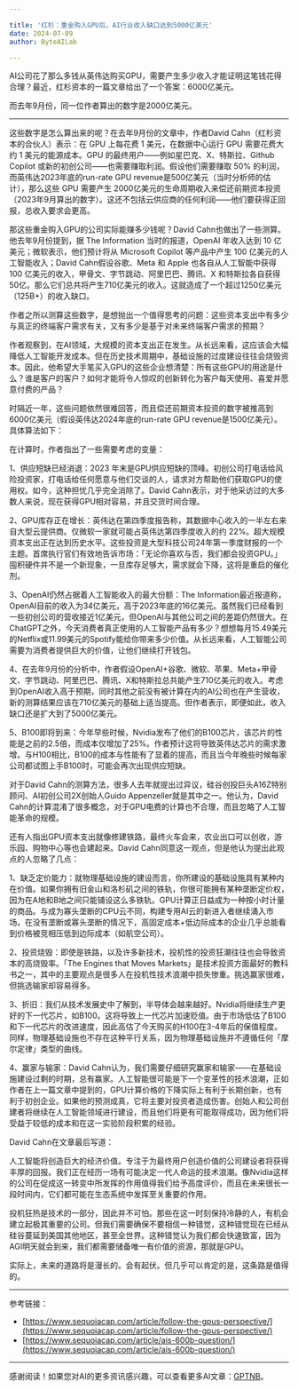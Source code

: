 ```yaml
---

title: '红杉：重金购入GPU后，AI行业收入缺口达到5000亿美元'
date: 2024-07-09
author: ByteAILab

---
```


AI公司花了那么多钱从英伟达购买GPU，需要产生多少收入才能证明这笔钱花得合理？最近，红杉资本的一篇文章给出了一个答案：6000亿美元。

而去年9月份，同一位作者算出的数字是2000亿美元。

---


这些数字是怎么算出来的呢？在去年9月份的文章中，作者David Cahn（红杉资本的合伙人）表示：在 GPU 上每花费 1 美元，在数据中心运行 GPU 需要花费大约 1 美元的能源成本。GPU 的最终用户——例如星巴克、X、特斯拉、Github Copilot 或新的初创公司——也需要赚取利润。假设他们需要赚取 50% 的利润，而英伟达2023年底的run-rate GPU revenue是500亿美元（当时分析师的估计），那么这些 GPU 需要产生 2000亿美元的生命周期收入来偿还前期资本投资（2023年9月算出的数字）。这还不包括云供应商的任何利润——他们要获得正回报，总收入要求会更高。

那这些重金购入GPU的公司实际能赚多少钱呢？David Cahn也做出了一些测算。他去年9月份提到，据 The Information 当时的报道，OpenAI 年收入达到 10 亿美元；微软表示，他们预计将从 Microsoft Copilot 等产品中产生 100 亿美元的人工智能收入；David Cahn假设谷歌、Meta 和 Apple 也各自从人工智能中获得 100 亿美元的收入，甲骨文、字节跳动、阿里巴巴、腾讯、X 和特斯拉各自获得50亿。那么它们总共将产生710亿美元的收入。这就造成了一个超过1250亿美元（125B+）的收入缺口。

作者之所以测算这些数字，是想抛出一个值得思考的问题：这些资本支出中有多少与真正的终端客户需求有关，又有多少是基于对未来终端客户需求的预期？

作者观察到，在AI领域，大规模的资本支出正在发生。从长远来看，这应该会大幅降低人工智能开发成本。但在历史技术周期中，基础设施的过度建设往往会烧毁资本。因此，他希望大手笔买入GPU的这些企业想清楚：所有这些GPU的用途是什么？谁是客户的客户？如何才能将令人惊叹的创新转化为客户每天使用、喜爱并愿意付费的产品？

时隔近一年，这些问题依然很难回答，而且偿还前期资本投资的数字被推高到6000亿美元（假设英伟达2024年底的run-rate GPU revenue是1500亿美元）。具体算法如下：

在计算时，作者指出了一些需要考虑的变量：

1、供应短缺已经消退：2023 年末是GPU供应短缺的顶峰。初创公司打电话给风险投资家，打电话给任何愿意与他们交谈的人，请求对方帮助他们获取GPU的使用权。如今，这种担忧几乎完全消除了。David Cahn表示，对于他采访过的大多数人来说，现在获得GPU相对容易，并且交货时间合理。

2、GPU库存正在增长：英伟达在第四季度报告称，其数据中心收入的一半左右来自大型云提供商。仅微软一家就可能占英伟达第四季度收入的约 22%。超大规模资本支出正在达到历史水平。这些投资是大型科技公司24年第一季度财报的一个主题。首席执行官们有效地告诉市场：「无论你喜欢与否，我们都会投资GPU。」囤积硬件并不是一个新现象，一旦库存足够大，需求就会下降，这将是重启的催化剂。

3、OpenAI仍然占据着人工智能收入的最大份额：The Information最近报道称，OpenAI目前的收入为34亿美元，高于2023年底的16亿美元。虽然我们已经看到一些初创公司的营收接近1亿美元，但OpenAI与其他公司之间的差距仍然很大。在ChatGPT之外，今天消费者真正使用的人工智能产品有多少？想想每月15.49美元的Netflix或11.99美元的Spotify能给你带来多少价值。从长远来看，人工智能公司需要为消费者提供巨大的价值，让他们继续打开钱包。

4、在去年9月份的分析中，作者假设OpenAI+谷歌、微软、苹果、Meta+甲骨文、字节跳动、阿里巴巴、腾讯、X和特斯拉总共能产生710亿美元的收入。考虑到OpenAI收入高于预期，同时其他之前没有被计算在内的AI公司也在产生营收，新的测算结果应该在710亿美元的基础上适当提高。但作者表示，即便如此，收入缺口还是扩大到了5000亿美元。

5、B100即将到来：今年早些时候，Nvidia发布了他们的B100芯片，该芯片的性能是之前的2.5倍，而成本仅增加了25%。作者预计这将导致英伟达芯片的需求激增。与H100相比，B100的成本与性能有了显着的提高，而且当今年晚些时候每家公司都试图上手B100时，可能会再次出现供应短缺。

对于David Cahn的测算方法，很多人去年就提出过异议，硅谷创投巨头A16Z特别顾问、AI初创公司2X创始人Guido Appenzeller就是其中之一。他认为，David Cahn的计算混淆了很多概念，对于GPU电费的计算也不合理，而且忽略了人工智能革命的规模。

还有人指出GPU资本支出就像修建铁路，最终火车会来，农业出口可以创收，游乐园、购物中心等也会建起来。David Cahn同意这一观点，但是他认为提出此观点的人忽略了几点：

1、缺乏定价能力：就物理基础设施的建设而言，你所建设的基础设施具有某种内在价值。如果你拥有旧金山和洛杉矶之间的铁轨，你很可能拥有某种垄断定价权，因为在A地和B地之间只能铺设这么多铁轨。GPU计算正日益成为一种按小时计量的商品。与成为寡头垄断的CPU云不同，构建专用AI云的新进入者继续涌入市场。在没有垄断或寡头垄断的情况下，高固定成本+低边际成本的企业几乎总能看到价格被竞相压低到边际成本（如航空公司）。

2、投资烧毁：即使是铁路，以及许多新技术，投机性的投资狂潮往往也会导致资本的高烧毁率。「The Engines that Moves Markets」是技术投资方面最好的教科书之一，其中的主要观点是很多人在投机性技术浪潮中损失惨重。挑选赢家很难，但挑选输家却容易得多。

3、折旧：我们从技术发展史中了解到，半导体会越来越好。Nvidia将继续生产更好的下一代芯片，如B100。这将导致上一代芯片加速贬值。由于市场低估了B100和下一代芯片的改进速度，因此高估了今天购买的H100在3-4年后的保值程度。同样，物理基础设施也不存在这种平行关系，因为物理基础设施并不遵循任何「摩尔定律」类型的曲线。

4、赢家与输家：David Cahn认为，我们需要仔细研究赢家和输家——在基础设施建设过剩的时期，总有赢家。人工智能很可能是下一个变革性的技术浪潮，正如作者在上一篇文章中提到的，GPU计算价格的下降实际上有利于长期创新，也有利于初创企业。如果他的预测成真，它将主要对投资者造成伤害。创始人和公司创建者将继续在人工智能领域进行建设，而且他们将更有可能取得成功，因为他们将受益于较低的成本和在这一实验阶段积累的经验。

David Cahn在文章最后写道：

人工智能将创造巨大的经济价值。专注于为最终用户创造价值的公司建设者将获得丰厚的回报。我们正在经历一场有可能决定一代人命运的技术浪潮。像Nvidia这样的公司在促成这一转变中所发挥的作用值得我们给予高度评价，而且在未来很长一段时间内，它们都可能在生态系统中发挥至关重要的作用。

投机狂热是技术的一部分，因此并不可怕。那些在这一时刻保持冷静的人，有机会建立起极其重要的公司。但我们需要确保不要相信一种错觉，这种错觉现在已经从硅谷蔓延到美国其他地区，甚至全世界。这种错觉认为我们都会快速致富，因为AGI明天就会到来，我们都需要储备唯一有价值的资源，那就是GPU。

实际上，未来的道路将是漫长的。会有起伏。但几乎可以肯定的是，这条路是值得的。

---

参考链接：

- [https://www.sequoiacap.com/article/follow-the-gpus-perspective/](https://www.sequoiacap.com/article/follow-the-gpus-perspective/)
- [https://www.sequoiacap.com/article/ais-600b-question/](https://www.sequoiacap.com/article/ais-600b-question/)
---
感谢阅读！如果您对AI的更多资讯感兴趣，可以查看更多AI文章：[GPTNB](https://gptnb.com)。